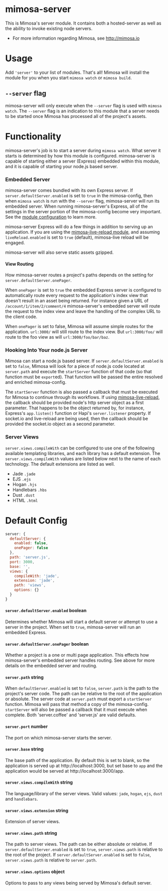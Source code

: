 mimosa-server
===========

This is Mimosa's server module.  It contains both a hosted-server as well as the ability to invoke existing node servers.

* For more information regarding Mimosa, see http://mimosa.io

# Usage

Add `'server'` to your list of modules.  That's all!  Mimosa will install the module for you when you start `mimosa watch` or `mimosa build`.

## `--server` flag

mimosa-server will only execute when the `--server` flag is used with `mimosa watch`.  The `--server` flag is an indication to this module that a server needs to be started once Mimosa has processed all of the project's assets.

# Functionality

mimosa-server's job is to start a server during `mimosa watch`.  What server it starts is determined by how this module is configured.  mimosa-server is capable of starting either a server (Express) embedded within this module, and it is capable of starting your node.js based server.

### Embedded Server

mimosa-server comes bundled with its own Express server. If `server.defaultServer.enabled` is set to `true` in the mimosa-config, then when `mimosa watch` is run with the `--server` flag, mimosa-server will run its embedded server. When running mimosa-server's Express, all of the settings in the server portion of the mimosa-config become very important. See the [module configuration](#default-config) to learn more.

mimosa-server Express will do a few things in addition to serving up an application. If you are using the [mimosa-live-reload module](https://github.com/dbashford/mimosa-live-reload), and  assuming `liveReload.enabled` is set to `true` (default), mimosa-live reload will be engaged.

mimosa-server will also serve static assets gzipped.

#### View Routing

How mimosa-server routes a project's paths depends on the setting for `server.defaultServer.onePager`.

When `onePager` is set to `true` the embedded Express server is configured to automatically route every request to the application's index view that doesn't result in an asset being returned. For instance given a URL of `/account/1/item/2/comment/4` mimosa-server's embedded server will route the request to the index view and leave the handling of the complex URL to the client code.

When `onePager` is set to false, Mimosa will assume simple routes for the application. `url:3000/` will still route to the index view. But `url:3000/foo/` will route to the foo view as will `url:3000/foo/bar/baz`.

### Hooking Into Your node.js Server

Mimosa can start a node.js based server. If `server.defaultServer.enabled` is set to `false`, Mimosa will look for a piece of node.js code located at `server.path` and execute the `startServer` function of that code (so that function must be `export`ed). That function will be passed the entire resolved and enriched mimosa-config.

The `startServer` function is also passed a callback that must be executed for Mimosa to continue through its workflows. If using [mimosa-live-reload](https://github.com/dbashford/mimosa-live-reload), the callback should be provided node's http server object as a first parameter. That happens to be the object returned by, for instance, Express's `app.listen()` function or Hapi's `server.listener` property. If socket.io and live-reload are being used, then the callback should be provided the socket.io object as a second parameter.

### Server Views

`server.views.compileWith` can be configured to use one of the following available templating libraries, and each library has a default extension. The `server.views.compileWith` values are listed below next to the name of each technology. The default extensions are listed as well.

* Jade `.jade`
* EJS `.ejs`
* Hogan `.hjs`
* Handlebars `.hbs`
* Dust `.dust`
* HTML `.html`

# Default Config

```javascript
server: {
  defaultServer: {
    enabled: false,
    onePager: false
  },
  path: 'server.js',
  port: 3000,
  base: '',
  views: {
    compileWith: 'jade',
    extension: 'jade',
    path: 'views',
    options: {}
  }
}
```

#### `server.defaultServer.enabled` boolean
Determines whether Mimosa will start a default server or attempt to use a server in the project. When set to `true`, mimosa-server will run an embedded Express.

#### `server.defaultServer.onePager` boolean
Whether a project is a one or multi page application. This effects how mimosa-server's embedded server handles routing. See above for more details on the embedded server and routing.

#### `server.path` string
When `defaultServer.enabled` is set to `false`, `server.path` is the path to the project's server code. The path can be relative to the root of the application or absolute. The server code at `server.path` must export a `startServer` function. Mimosa will pass that method a copy of the mimosa-config. `startServer` will also be passed a callback that it must execute when complete. Both 'server.coffee' and 'server.js' are valid defaults.

#### `server.port` number
The port on which mimosa-server starts the server.

#### `server.base` string
The base path of the application. By default this is set to blank, so the application is served up at http://localhost:3000, but set base to `app` and the application would be served at http://localhost:3000/app.

#### `server.views.compileWith` string
The language/library of the server views. Valid values: `jade`, `hogan`, `ejs`, `dust` and `handlebars`.

#### `server.views.extension` string
Extension of server views.

#### `server.views.path` string
The path to server views. The path can be either absolute or relative. If `server.defaultServer.enabled` is set to `true`, `server.views.path` is relative to the root of the project. If `server.defaultServer.enabled` is set to `false`, `server.views.path` is relative to `server.path`.

#### `server.views.options` object
Options to pass to any views being served by Mimosa's default server.